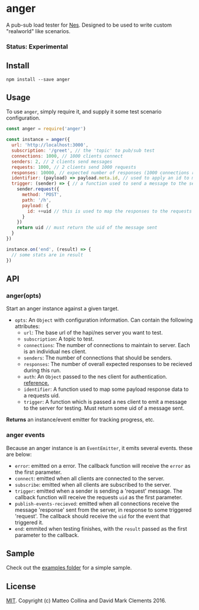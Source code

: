 # anger

A pub-sub load tester for [Nes][nes]. Designed to be used to write custom
"realworld" like scenarios.

### Status: Experimental

## Install

```
npm install --save anger
```

## Usage

To use `anger`, simply require it, and supply it some test scenario configuration.

```js
const anger = require('anger')

const instance = anger({
  url: 'http://localhost:3000',
  subscription: '/greet', // the 'topic' to pub/sub test
  connections: 1000, // 1000 clients connect
  senders: 2, // 2 clients send messages
  requests: 1000, // 2 clients send 1000 requests
  responses: 10000, // expected number of responses (1000 connections responding to 1000 individual requests)
  identifier: (payload) => payload.meta.id, // used to apply an id to messages in, which matches it to the corresponding request
  trigger: (sender) => { // a function used to send a message to the server
    sender.request({
      method: 'POST',
      path: '/h',
      payload: {
        id: ++uid // this is used to map the responses to the requests
      }
    })
    return uid // must return the uid of the message sent
  }
})

instance.on('end', (result) => {
  // some stats are in result
})
```

## API

### anger(opts)

Start an anger instance against a given target.

* `opts`: An `Object` with configuration information. Can contain the following attributes:
    * `url`: The base url of the hapi/nes server you want to test.
    * `subscription`: A topic to test.
    * `connections`: The number of connections to maintain to server. Each is an individual nes client.
    * `senders`: The number of connections that should be senders.
    * `responses`: The number of overall expected responses to be recieved during this run.
    * `auth`: An `Object` passed to the nes client for authentication. [reference.][nes-auth]
    * `identifier`: A function used to map some payload response data to a requests uid.
    * `trigger`: A function which is passed a nes client to emit a message to the server for testing. Must return some uid of a message sent.

**Returns** an instance/event emitter for tracking progress, etc.

### anger events

Because an anger instance is an `EventEmitter`, it emits several events. these are below:
* `error`: emitted on a error. The callback function will receive the `error` as the first parameter.
* `connect`: emitted when all clients are connected to the server.
* `subscribe`: emitted when all clients are subscribed to the server.
* `trigger`: emitted when a sender is sending a 'request' message. The callback function will receive the requests `uid` as the first parameter.
* `publish-events-recieved`: emitted when all connections receive the message 'response' sent from the server, in response to some triggered 'request'. The callback should receive the `uid` for the event that triggered it.
* `end`: emmited when testing finishes, with the `result` passed as the first parameter to the callback.

## Sample

Check out the [examples folder](./examples) for a simple sample.

## License

[MIT](./LICENSE). Copyright (c) Matteo Collina and David Mark Clements 2016.

[nes]: https://www.npmjs.com/package/nes
[nes-auth]: https://github.com/hapijs/nes#client-3

